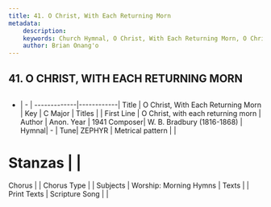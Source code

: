```yaml
---
title: 41. O Christ, With Each Returning Morn
metadata:
    description: 
    keywords: Church Hymnal, O Christ, With Each Returning Morn, O Christ, with each returning morn, 
    author: Brian Onang'o
---
```



## 41. O CHRIST, WITH EACH RETURNING MORN

```txt

```

- |   -  |
-------------|------------|
Title | O Christ, With Each Returning Morn |
Key | C Major |
Titles |  |
First Line | O Christ, with each returning morn |
Author |  Anon.
Year | 1941
Composer| W. B. Bradbury (1816-1868) |
Hymnal|  - |
Tune| ZEPHYR |
Metrical pattern | |
# Stanzas |  |
Chorus |  |
Chorus Type |  |
Subjects | Worship: Morning Hymns |
Texts |  |
Print Texts | 
Scripture Song |  |
  

